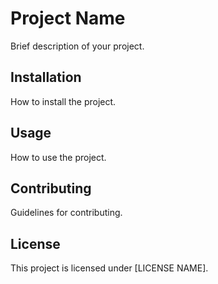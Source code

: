 # Project Name

Brief description of your project.

## Installation

How to install the project.

## Usage

How to use the project.

## Contributing

Guidelines for contributing.

## License

This project is licensed under [LICENSE NAME].
